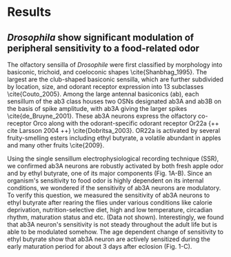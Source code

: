 # Results

## _Drosophila_ show significant modulation of peripheral sensitivity to a food-related odor

The olfactory sensilla of _Drosophile_ were first classified by morphology into basiconic, trichoid, and coeloconic shapes \cite{Shanbhag_1995}.
The largest are the club-shaped basiconic sensilla, which are further subdivided by location, size, and odorant receptor expression into 13 subclasses \cite{Couto_2005}.
Among the large antennal basiconics (ab), each sensillum of the ab3 class houses two OSNs designated ab3A and ab3B on the basis of spike amplitude, with ab3A giving the larger spikes \cite{de_Bruyne_2001}.
These ab3A neurons express the olfactory co-receptor Orco along with the odorant-specific odorant receptor Or22a {++ cite Larsson 2004 ++} \cite{Dobritsa_2003}.
OR22a is activated by several fruity-smelling esters including ethyl butyrate, a volatile abundant in apples and many other fruits \cite{2009}.

Using the single sensillum electrophysiological recording technique (SSR), we confirmed ab3A neurons are robustly activated by both fresh apple odor and by ethyl butyrate, one of its major components (Fig. 1A-B). 
Since an organism's sensitivity to food odor is highly dependent on its internal conditions, we wondered if the sensitivity of ab3A neurons are modulatory.
To verify this question, we measured the sensitivity of ab3A neurons to ethyl butyrate after rearing the flies under various conditions like calorie deprivation, nutrition-selective diet, high and low temperature, circadian rhythm, maturation status and etc. (Data not shown). 
Interestingly, we found that ab3A neuron's sensitivity is not steady throughout the adult life but is able to be modulated somehow. 
The age dependent change of sensitivity to ethyl butyrate show that ab3A neuron are actively sensitized during the early maturation period for about 3 days after eclosion (Fig. 1-C). 